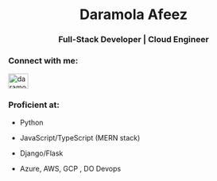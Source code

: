 <h1 align="center">Daramola Afeez</h1>
<h3 align="center">Full-Stack Developer | Cloud Engineer</h3>

<h3 align="left">Connect with me:</h3>
<p align="left">
  <a href="https://twitter.com/daramola_afeez_" target="blank"><img align="center" src="https://raw.githubusercontent.com/rahuldkjain/github-profile-readme-generator/master/src/images/icons/Social/twitter.svg" alt="daramola_afeez_" height="30" width="40" /></a>
</p>

<h3 align="left">Proficient at:</h3>

- Python

- JavaScript/TypeScript (MERN stack)

- Django/Flask

- Azure, AWS, GCP , DO Devops

